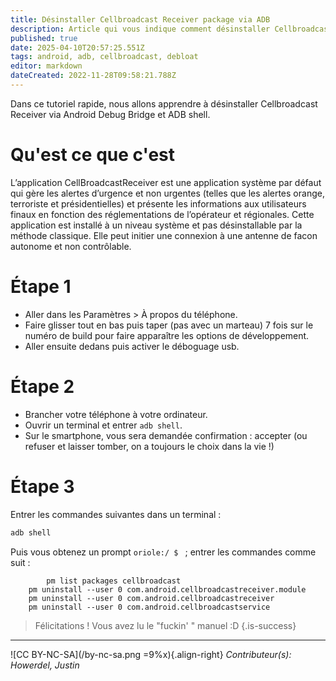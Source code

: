 ```yaml
---
title: Désinstaller Cellbroadcast Receiver package via ADB
description: Article qui vous indique comment désinstaller Cellbroadcast receiver via android debug bridge et ADB shell
published: true
date: 2025-04-10T20:57:25.551Z
tags: android, adb, cellbroadcast, debloat
editor: markdown
dateCreated: 2022-11-28T09:58:21.788Z
---
```


Dans ce tutoriel rapide, nous allons apprendre à désinstaller Cellbroadcast Receiver via Android Debug Bridge et ADB shell.

Qu'est ce que c'est
=======
L’application CellBroadcastReceiver est une application système par défaut qui gère les alertes d’urgence et non urgentes (telles que les alertes orange, terroriste et présidentielles) et présente les informations aux utilisateurs finaux en fonction des réglementations de l’opérateur et régionales.
Cette application est installé à un niveau système et pas désinstallable par la méthode classique.
Elle peut initier une connexion à une antenne de facon autonome et non contrôlable.

Étape 1
=======
- Aller dans les Paramètres > À propos du téléphone.
- Faire glisser tout en bas puis taper (pas avec un marteau) 7 fois sur le numéro de build pour faire apparaître les options de développement. 
- Aller ensuite dedans puis activer le déboguage usb.

Étape 2 
=======
- Brancher votre téléphone à votre ordinateur.
- Ouvrir un terminal et entrer `adb shell`.
- Sur le smartphone, vous sera demandée confirmation : accepter (ou refuser et laisser tomber, on a toujours le choix dans la vie !)

Étape 3
=======
Entrer les commandes suivantes dans un terminal :
```bash
adb shell
```
Puis vous obtenez un prompt `oriole:/ $ ` ; entrer les commandes comme suit :
```brainfuck
		pm list packages cellbroadcast     
    pm uninstall --user 0 com.android.cellbroadcastreceiver.module
    pm uninstall --user 0 com.android.cellbroadcastreceiver
    pm uninstall --user 0 com.android.cellbroadcastservice
```

> Félicitations ! Vous avez lu le "fuckin' " manuel :D
{.is-success}

---
![CC BY-NC-SA](/by-nc-sa.png =9%x){.align-right} *Contributeur(s): Howerdel, Justin*